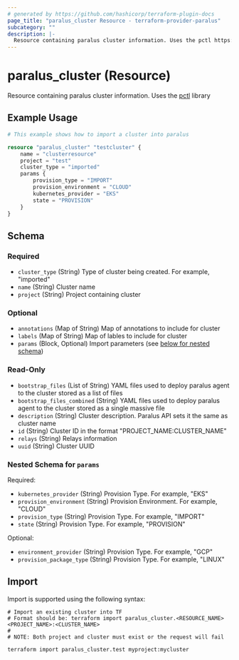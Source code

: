 ```yaml
---
# generated by https://github.com/hashicorp/terraform-plugin-docs
page_title: "paralus_cluster Resource - terraform-provider-paralus"
subcategory: ""
description: |-
  Resource containing paralus cluster information. Uses the pctl https://github.com/paralus/cli library
---
```


# paralus_cluster (Resource)

Resource containing paralus cluster information. Uses the [pctl](https://github.com/paralus/cli) library

## Example Usage

```terraform
# This example shows how to import a cluster into paralus

resource "paralus_cluster" "testcluster" {
    name = "clusterresource"
    project = "test"
    cluster_type = "imported"
    params {
        provision_type = "IMPORT"
        provision_environment = "CLOUD"
        kubernetes_provider = "EKS"
        state = "PROVISION"
    }
}
```

<!-- schema generated by tfplugindocs -->
## Schema

### Required

- `cluster_type` (String) Type of cluster being created. For example, "imported"
- `name` (String) Cluster name
- `project` (String) Project containing cluster

### Optional

- `annotations` (Map of String) Map of annotations to include for cluster
- `labels` (Map of String) Map of lables to include for cluster
- `params` (Block, Optional) Import parameters (see [below for nested schema](#nestedblock--params))

### Read-Only

- `bootstrap_files` (List of String) YAML files used to deploy paralus agent to the cluster stored as a list of files
- `bootstrap_files_combined` (String) YAML files used to deploy paralus agent to the cluster stored as a single massive file
- `description` (String) Cluster description. Paralus API sets it the same as cluster name
- `id` (String) Cluster ID in the format "PROJECT_NAME:CLUSTER_NAME"
- `relays` (String) Relays information
- `uuid` (String) Cluster UUID

<a id="nestedblock--params"></a>
### Nested Schema for `params`

Required:

- `kubernetes_provider` (String) Provision Type. For example, "EKS"
- `provision_environment` (String) Provision Environment. For example, "CLOUD"
- `provision_type` (String) Provision Type. For example, "IMPORT"
- `state` (String) Provision Type. For example, "PROVISION"

Optional:

- `environment_provider` (String) Provision Type. For example, "GCP"
- `provision_package_type` (String) Provision Type. For example, "LINUX"

## Import

Import is supported using the following syntax:

```shell
# Import an existing cluster into TF
# Format should be: terraform import paralus_cluster.<RESOURCE_NAME> <PROJECT_NAME>:<CLUSTER_NAME>
#
# NOTE: Both project and cluster must exist or the request will fail

terraform import paralus_cluster.test myproject:mycluster
```
